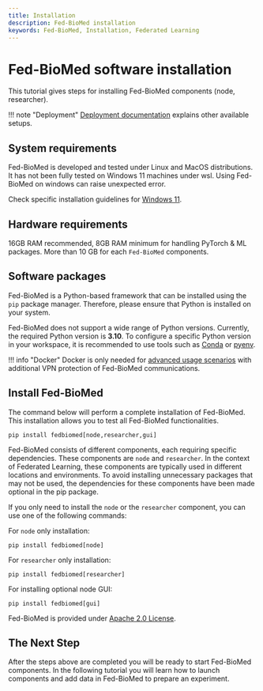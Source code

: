 ```yaml
---
title: Installation
description: Fed-BioMed installation
keywords: Fed-BioMed, Installation, Federated Learning
---
```


# Fed-BioMed software installation

This tutorial gives steps for installing Fed-BioMed components (node, researcher).

!!! note "Deployment"
    [Deployment documentation](../user-guide/deployment/deployment.md) explains other available setups.


## System requirements

Fed-BioMed is developed and tested under  Linux and MacOS distributions. It has not been fully tested on Windows 11 machines under wsl. Using Fed-BioMed on windows can raise unexpected error.

Check specific installation guidelines for [Windows 11](../../user-guide/installation/windows-installation).

## Hardware requirements

16GB RAM recommended, 8GB RAM minimum for handling PyTorch & ML packages. More than 10 GB for each `Fed-BioMed` components.


## Software packages

Fed-BioMed is a Python-based framework that can be installed using the `pip` package manager. Therefore, please ensure that Python is installed on your system.

Fed-BioMed does not support a wide range of Python versions. Currently, the required Python version is **3.10**. To configure a specific Python version in your workspace, it is recommended to use tools such as [Conda](https://docs.conda.io/) or [pyenv](https://github.com/pyenv/pyenv).


!!! info "Docker"
    Docker is only needed for [advanced usage scenarios](../user-guide/deployment/deployment.md) with additional VPN protection of Fed-BioMed communications.


## Install Fed-BioMed

The command below will perform a complete installation of Fed-BioMed. This installation allows you to test all Fed-BioMed functionalities.

```
pip install fedbiomed[node,researcher,gui]
```

Fed-BioMed consists of different components, each requiring specific dependencies. These components are `node` and `researcher`. In the context of Federated Learning, these components are typically used in different locations and environments. To avoid installing unnecessary packages that may not be used, the dependencies for these components have been made optional in the pip package.

If you only need to install the `node` or the `researcher` component, you can use one of the following commands:

For `node` only installation:
```
pip install fedbiomed[node]
```

For `researcher` only installation:
```
pip install fedbiomed[researcher]
```

For installing optional node GUI:
```
pip install fedbiomed[gui]
```

Fed-BioMed is provided under [Apache 2.0 License](https://github.com/fedbiomed/fedbiomed/blob/master/LICENSE.md).



## The Next Step

After the steps above are completed you will be ready to start Fed-BioMed components. In the following tutorial you will learn how to launch components and add data in Fed-BioMed to prepare an experiment.
